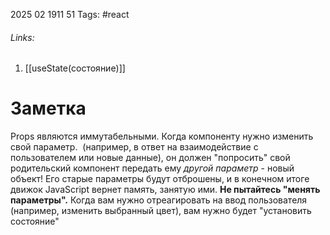 2025 02 1911 51
Tags: #react 
###### Links: 
1) [[useState(состояние)]]
# Заметка

Props являются иммутабельными. Когда компоненту нужно изменить свой параметр.  (например, в ответ на взаимодействие с пользователем или новые данные), он должен "попросить" свой родительский компонент передать ему _другой параметр_ - новый объект! Его старые параметры будут отброшены, и в конечном итоге движок JavaScript вернет память, занятую ими.
**Не пытайтесь "менять параметры".** Когда вам нужно отреагировать на ввод пользователя (например, изменить выбранный цвет), вам нужно будет "установить состояние"